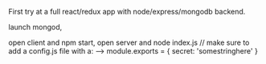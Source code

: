First try at a full react/redux app with node/express/mongodb backend.

launch mongod,

open client and npm start,
open server and node index.js // make sure to add a config.js file with a: 
--> module.exports = {
  secret: 'somestringhere'
}
